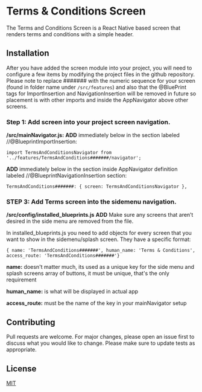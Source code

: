 # Terms & Conditions Screen

The Terms and Conditions Screen is a React Native based screen that renders terms and conditions with a simple header.

## Installation

After you have added the screen module into your project, you will need to configure a few items by modifying the project files in the github repository. Please note to replace ####### with the numeric sequence for your screen (found in folder name under `/src/features`) and also that the @BluePrint tags for ImportInsertion and NavigationInsertion will be removed in future so placement is with other imports and inside the AppNavigator above other screens.

### Step 1: Add screen into your project screen navigation.

**/src/mainNavigator.js:**
**ADD** immediately below in the section labeled //@BlueprintImportInsertion:

`import TermsAndConditionsNavigator from '../features/TermsAndConditions#######/navigator';`

**ADD** immediately below in the section inside AppNavigator definition labeled //@BlueprintNavigationInsertion section:

`TermsAndConditions#######: { screen: TermsAndConditionsNavigator },`

### STEP 3: Add Terms screen into the sidemenu navigation.

**/src/config/installed_blueprints.js**
**ADD**
Make sure any screens that aren’t desired in the side menu are removed from the file.

In installed_blueprints.js you need to add objects for every screen that you want to show in the sidemenu/splash screen.
They have a specific format:

`{ name: 'TermsAndConditions#######', human_name: 'Terms & Conditions', access_route: 'TermsAndConditions#######'}`

**name:** doesn't matter much, its used as a unique key for the side menu and splash screens array of
buttons, it must be unique, that's the only requirement

**human_name:** is what will be displayed in actual app

**access_route:** must be the name of the key in your mainNavigator setup

## Contributing

Pull requests are welcome. For major changes, please open an issue first to discuss what you would like to change.
Please make sure to update tests as appropriate.

## License

[MIT](https://choosealicense.com/licenses/mit/)
